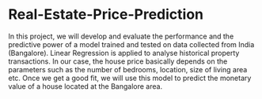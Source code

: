 # Real-Estate-Price-Prediction
In this project, we will develop and evaluate the performance and the predictive power of a model trained and tested on data collected from India (Bangalore). Linear Regression is applied to analyse historical property transactions. In our case, the house price basically depends on the parameters such as the number of bedrooms, location, size of living area etc. Once we get a good fit, we will use this model to predict the monetary value of a house located at the Bangalore area.
